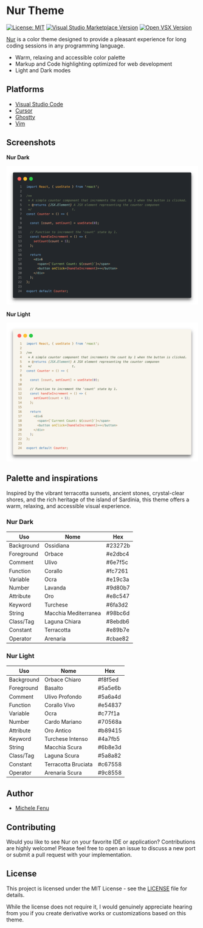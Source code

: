 # Nur Theme

[![License: MIT](https://img.shields.io/badge/License-MIT-blue.svg)](https://opensource.org/licenses/MIT) [![Visual Studio Marketplace Version](https://img.shields.io/visual-studio-marketplace/v/michelefenu.nur-theme-vscode?label=VS%20Marketplace)](https://marketplace.visualstudio.com/items?itemName=michelefenu.nur-theme-vscode) [![Open VSX Version](https://img.shields.io/open-vsx/v/michelefenu/nur-theme-open-vsx?label=Open%20VSX)](https://open-vsx.org/extension/michelefenu/nur-theme-open-vsx)

[Nur](https://nur.fenu.dev) is a color theme designed to provide a pleasant experience for long coding sessions in any programming language.

- Warm, relaxing and accessible color palette
- Markup and Code highlighting optimized for web development
- Light and Dark modes

## Platforms

- [Visual Studio Code](https://marketplace.visualstudio.com/items?itemName=michelefenu.nur-theme-vscode)
- [Cursor](https://open-vsx.org/extension/michelefenu/nur-theme-open-vsx)
- [Ghostty](https://github.com/michelefenu/nur/tree/main/ghostty)
- [Vim](https://github.com/michelefenu/nur/tree/main/vim)

## Screenshots

**Nur Dark**

![Nur Dark Screenshot](https://raw.githubusercontent.com/michelefenu/nur/refs/heads/main/assets/screenshots/dark.png)

**Nur Light**

![Nur Light Screenshot](https://raw.githubusercontent.com/michelefenu/nur/refs/heads/main/assets/screenshots/light.png)

## Palette and inspirations

Inspired by the vibrant terracotta sunsets, ancient stones, crystal-clear shores, and the rich heritage of the island of Sardinia, this theme offers a warm, relaxing, and accessible visual experience.

### Nur Dark

| Uso        | Nome                 | Hex     |
| ---------- | -------------------- | ------- |
| Background | Ossidiana            | #23272b |
| Foreground | Orbace               | #e2dbc4 |
| Comment    | Ulivo                | #6e7f5c |
| Function   | Corallo              | #fc7261 |
| Variable   | Ocra                 | #e19c3a |
| Number     | Lavanda              | #9d80b7 |
| Attribute  | Oro                  | #e8c547 |
| Keyword    | Turchese             | #6fa3d2 |
| String     | Macchia Mediterranea | #98bc6d |
| Class/Tag  | Laguna Chiara        | #8ebdb6 |
| Constant   | Terracotta           | #e89b7e |
| Operator   | Arenaria             | #cbae82 |

### Nur Light

| Uso        | Nome                | Hex     |
| ---------- | ------------------- | ------- |
| Background | Orbace Chiaro       | #f8f5ed |
| Foreground | Basalto             | #5a5e6b |
| Comment    | Ulivo Profondo      | #5a6a4d |
| Function   | Corallo Vivo        | #e54837 |
| Variable   | Ocra                | #c77f1a |
| Number     | Cardo Mariano       | #70568a |
| Attribute  | Oro Antico          | #b89415 |
| Keyword    | Turchese Intenso    | #4a7fb5 |
| String     | Macchia Scura       | #6b8e3d |
| Class/Tag  | Laguna Scura        | #5a8a82 |
| Constant   | Terracotta Bruciata | #c67558 |
| Operator   | Arenaria Scura      | #9c8558 |


## Author

- [Michele Fenu](https://fenu.dev)

## Contributing

Would you like to see Nur on your favorite IDE or application? Contributions are highly welcome! Please feel free to open an issue to discuss a new port or submit a pull request with your implementation.

## License

This project is licensed under the MIT License - see the [LICENSE](LICENSE) file for details.

While the license does not require it, I would genuinely appreciate hearing from you if you create derivative works or customizations based on this theme.
